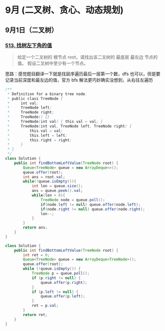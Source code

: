 # 9月 (二叉树、贪心、动态规划)
## 9月1日（二叉树）
### [513. 找树左下角的值](https://leetcode.cn/problems/find-bottom-left-tree-value/description/)
>给定一个二叉树的 根节点 root，请找出该二叉树的 最底层 最左边 节点的值。
假设二叉树中至少有一个节点。

思路：感觉题目翻译一下就是找层序遍历最后一层第一个数，dfs 也可以，但是要记录当前深度和最左边的值，官方 bfs 解法更巧妙确实没想到，从右往左遍历
````java
/**
 * Definition for a binary tree node.
 * public class TreeNode {
 *     int val;
 *     TreeNode left;
 *     TreeNode right;
 *     TreeNode() {}
 *     TreeNode(int val) { this.val = val; }
 *     TreeNode(int val, TreeNode left, TreeNode right) {
 *         this.val = val;
 *         this.left = left;
 *         this.right = right;
 *     }
 * }
 */
class Solution {
    public int findBottomLeftValue(TreeNode root) {
        Queue<TreeNode> queue = new ArrayDeque<>();
        queue.offer(root);
        int ans = root.val;
        while(!queue.isEmpty()){
            int len = queue.size();
            ans = queue.peek().val;
            while(len > 0){
                TreeNode node = queue.poll();
                if(node.left != null) queue.offer(node.left);
                if(node.right != null) queue.offer(node.right);
                len--;
            }
        }
        return ans;
    }
}
````

````java
class Solution {
    public int findBottomLeftValue(TreeNode root) {
        int ret = 0;
        Queue<TreeNode> queue = new ArrayDeque<TreeNode>();
        queue.offer(root);
        while (!queue.isEmpty()) {
            TreeNode p = queue.poll();
            if (p.right != null) {
                queue.offer(p.right);
            }
            if (p.left != null) {
                queue.offer(p.left);
            }
            ret = p.val;
        }
        return ret;
    }
}
````